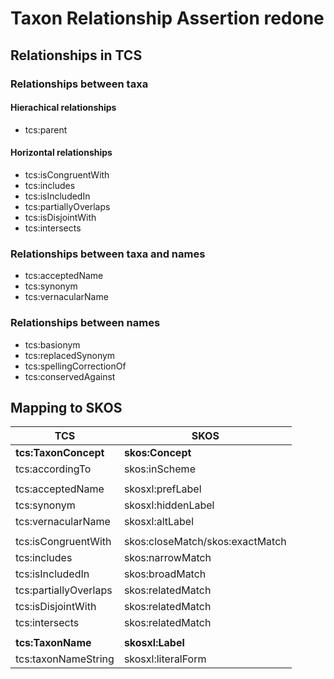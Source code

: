 # Taxon Relationship Assertion redone

## Relationships in TCS

### Relationships between taxa

#### Hierachical relationships

- tcs:parent

#### Horizontal relationships 

- tcs:isCongruentWith
- tcs:includes
- tcs:isIncludedIn
- tcs:partiallyOverlaps
- tcs:isDisjointWith
- tcs:intersects

### Relationships between taxa and names

- tcs:acceptedName
- tcs:synonym
- tcs:vernacularName

### Relationships between names

- tcs:basionym
- tcs:replacedSynonym
- tcs:spellingCorrectionOf
- tcs:conservedAgainst


## Mapping to SKOS

| TCS | SKOS|
|-|-|
| **tcs:TaxonConcept** | **skos:Concept** |
| tcs:accordingTo | skos:inScheme |
| | |
| tcs:acceptedName | skosxl:prefLabel |
| tcs:synonym | skosxl:hiddenLabel |
| tcs:vernacularName | skosxl:altLabel |
| | |
| tcs:isCongruentWith | skos:closeMatch/skos:exactMatch |
| tcs:includes | skos:narrowMatch |
| tcs:isIncludedIn | skos:broadMatch |
| tcs:partiallyOverlaps | skos:relatedMatch |
| tcs:isDisjointWith | skos:relatedMatch |
| tcs:intersects | skos:relatedMatch |
| | |
| **tcs:TaxonName** | **skosxl:Label** |
| tcs:taxonNameString | skosxl:literalForm |